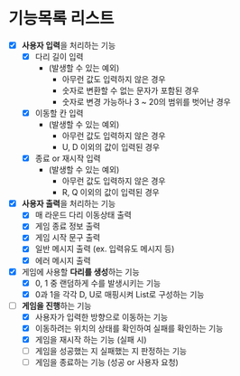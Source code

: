 # 기능목록 리스트

- [X] **사용자 입력**을 처리하는 기능
  - [X] 다리 길이 입력
    - (발생할 수 있는 예외)
      - 아무런 값도 입력하지 않은 경우
      - 숫자로 변환할 수 없는 문자가 포함된 경우
      - 숫자로 변경 가능하나 3 ~ 20의 범위를 벗어난 경우
  - [X] 이동할 칸 입력
    - (발생할 수 있는 예외)
      - 아무런 값도 입력하지 않은 경우
      - U, D 이외의 값이 입력된 경우
  - [X] 종료 or 재시작 입력
    - (발생할 수 있는 예외)
      - 아무런 값도 입력하지 않은 경우
      - R, Q 이외의 값이 입력된 경우

- [X] **사용자 출력**을 처리하는 기능
  - [X] 매 라운드 다리 이동상태 출력
  - [X] 게임 종료 정보 출력
  - [X] 게임 시작 문구 출력
  - [X] 일반 메시지 출력 (ex. 입력유도 메시지 등)
  - [X] 에러 메시지 출력

- [X] 게임에 사용할 **다리를 생성**하는 기능
  - [X] 0, 1 중 랜덤하게 수를 발생시키는 기능
  - [X] 0과 1을 각각 D, U로 매핑시켜 List로 구성하는 기능

- [ ] **게임을 진행**하는 기능
  - [X] 사용자가 입력한 방향으로 이동하는 기능
  - [X] 이동하려는 위치의 상태를 확인하여 실패를 확인하는 기능
  - [X] 게임을 재시작 하는 기능 (실패 시)
  - [ ] 게임을 성공했는 지 실패했는 지 판정하는 기능
  - [ ] 게임을 종료하는 기능 (성공 or 사용자 요청)